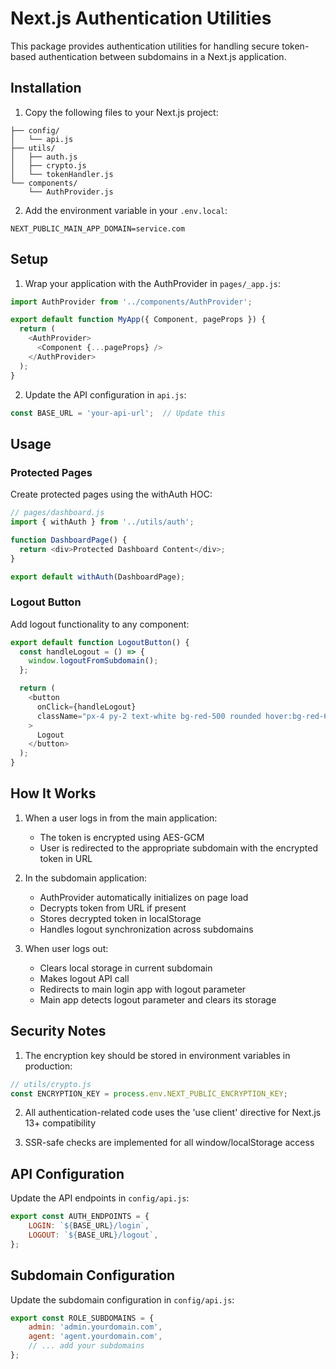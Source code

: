 # Next.js Authentication Utilities

This package provides authentication utilities for handling secure token-based authentication between subdomains in a Next.js application.

## Installation

1. Copy the following files to your Next.js project:

```
├── config/
│   └── api.js
├── utils/
│   ├── auth.js
│   ├── crypto.js
│   └── tokenHandler.js
└── components/
    └── AuthProvider.js
```

2. Add the environment variable in your `.env.local`:

```env
NEXT_PUBLIC_MAIN_APP_DOMAIN=service.com
```

## Setup

1. Wrap your application with the AuthProvider in `pages/_app.js`:

```javascript
import AuthProvider from '../components/AuthProvider';

export default function MyApp({ Component, pageProps }) {
  return (
    <AuthProvider>
      <Component {...pageProps} />
    </AuthProvider>
  );
}
```

2. Update the API configuration in `api.js`:

```javascript
const BASE_URL = 'your-api-url';  // Update this
```

## Usage

### Protected Pages

Create protected pages using the withAuth HOC:

```javascript
// pages/dashboard.js
import { withAuth } from '../utils/auth';

function DashboardPage() {
  return <div>Protected Dashboard Content</div>;
}

export default withAuth(DashboardPage);
```

### Logout Button

Add logout functionality to any component:

```javascript
export default function LogoutButton() {
  const handleLogout = () => {
    window.logoutFromSubdomain();
  };

  return (
    <button
      onClick={handleLogout}
      className="px-4 py-2 text-white bg-red-500 rounded hover:bg-red-600"
    >
      Logout
    </button>
  );
}
```

## How It Works

1. When a user logs in from the main application:
   - The token is encrypted using AES-GCM
   - User is redirected to the appropriate subdomain with the encrypted token in URL

2. In the subdomain application:
   - AuthProvider automatically initializes on page load
   - Decrypts token from URL if present
   - Stores decrypted token in localStorage
   - Handles logout synchronization across subdomains

3. When user logs out:
   - Clears local storage in current subdomain
   - Makes logout API call
   - Redirects to main login app with logout parameter
   - Main app detects logout parameter and clears its storage

## Security Notes

1. The encryption key should be stored in environment variables in production:
```javascript
// utils/crypto.js
const ENCRYPTION_KEY = process.env.NEXT_PUBLIC_ENCRYPTION_KEY;
```

2. All authentication-related code uses the 'use client' directive for Next.js 13+ compatibility

3. SSR-safe checks are implemented for all window/localStorage access

## API Configuration

Update the API endpoints in `config/api.js`:

```javascript
export const AUTH_ENDPOINTS = {
    LOGIN: `${BASE_URL}/login`,
    LOGOUT: `${BASE_URL}/logout`,
};
```

## Subdomain Configuration

Update the subdomain configuration in `config/api.js`:

```javascript
export const ROLE_SUBDOMAINS = {
    admin: 'admin.yourdomain.com',
    agent: 'agent.yourdomain.com',
    // ... add your subdomains
};
